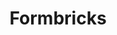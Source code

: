---
draft: false
title: Formbricks
content:
  id: formbricks
  name: Formbricks
  logo: /images/applications/customer-support/formbricks/logo.png
  website: https://formbricks.com/
  iframe_website: /website-iframe/applications/customer-support/formbricks
  dashboardImage: /images/applications/customer-support/formbricks/screenshot-1.png
  short_description: Formbricks is your go-to solution for in-product micro-surveys that will supercharge your product experience.
  description: Formbricks is your go-to solution for in-product micro-surveys that will supercharge your product experience. Use micro-surveys to target the right users at the right time without making surveys annoying.
  features:
    - title: Surveys📲
      description: Create in-product surveys with our no-code editor with multiple question types
    - title: Templates 📚
      description: Choose from a variety of best-practice templates
    - title: User groups👩🏻
      description: Launch and target your surveys to specific user groups without changing your application code
    - title: Collaboration 👨‍👩‍👦  & Integratation 🔌
      description: Invite your team members to collaborate on your surveys and Integrate Formbricks with Slack, Posthog, Zapier, and more.
  screenshots:
    - /images/applications/customer-support/formbricks/screenshot-1.png
    - /images/applications/customer-support/formbricks/screenshot-2.webp
---